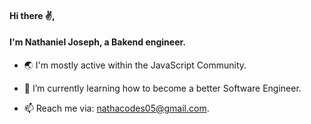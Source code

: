 #### Hi there ✌, 
#### I'm Nathaniel Joseph, a Bakend engineer.

- 🌏 I'm mostly active within the JavaScript Community.

- 🚀 I’m currently learning how to become a better Software Engineer.
  
- 📫 Reach me via: nathacodes05@gmail.com.
